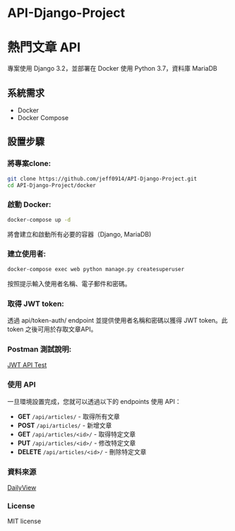 # API-Django-Project

# 熱門文章 API

專案使用 Django 3.2，並部署在 Docker 使用 Python 3.7，資料庫 MariaDB 

## 系統需求
- Docker
- Docker Compose

## 設置步驟

### 將專案clone:
```bash
git clone https://github.com/jeff0914/API-Django-Project.git
cd API-Django-Project/docker
```

### 啟動 Docker:
```bash
docker-compose up -d
```
將會建立和啟動所有必要的容器（Django, MariaDB)

### 建立使用者:
```bash
docker-compose exec web python manage.py createsuperuser
```
按照提示輸入使用者名稱、電子郵件和密碼。

### 取得 JWT token:
透過 api/token-auth/ endpoint 並提供使用者名稱和密碼以獲得 JWT token。此 token 之後可用於存取文章API。

### Postman 測試說明:
[JWT API Test](https://www.notion.so/API-Django-Project-df1beca5753042d890c309bb7d590f17)

### 使用 API
一旦環境設置完成，您就可以透過以下的 endpoints 使用 API：

- **GET** `/api/articles/` - 取得所有文章
- **POST** `/api/articles/` - 新增文章
- **GET** `/api/articles/<id>/` - 取得特定文章
- **PUT** `/api/articles/<id>/` - 修改特定文章
- **DELETE** `/api/articles/<id>/` - 刪除特定文章

### 資料來源
[DailyView](https://dailyview.tw/)

### License
MIT license
